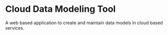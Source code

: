 # Cloud Data Modeling Tool

A web based application to create and maintain data models in cloud based services.
